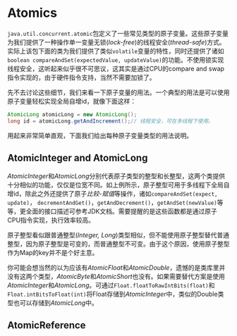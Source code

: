 # Atomics

`java.util.concurrent.atomic`包定义了一些常见类型的原子变量。这些原子变量为我们提供了一种操作单一变量无锁(*lock-free*)的线程安全(*thread-safe*)方式。实际上该包下面的类为我们提供了类似`volatile`变量的特性，同时还提供了诸如`boolean compareAndSet(expectedValue, updateValue)`的功能。不使用锁实现线程安全，这听起来似乎很不可思议，这其实是通过CPU的compare and swap指令实现的，由于硬件指令支持，当然不需要加锁了。

先不去讨论这些细节，我们来看一下原子变量的用法。一个典型的用法是可以使用原子变量轻松实现全局自增id，就像下面这样：

```Java
AtomicLong atomicLong = new AtomicLong();
long id = atomicLong.getAndIncrement();// 线程安全，可在多线程下使用。
```

用起来非常简单直观，下面我们给出每种原子变量类型的用法说明。

## AtomicInteger and AtomicLong

*AtomicInteger*和*AtomicLong*分别代表原子类型的整型和长整型，这两个类提供十分相似的功能，仅仅是位宽不同。如上例所示，原子整型可用于多线程下全局自增id，除此之外还提供了原子*比较-赋值*等操作，诸如`compareAndSet(expect, update)`， `decrementAndGet()`，`getAndDecrement()`，`getAndSet(newValue)`等等，更全面的接口描述可参考JDK文档。需要提醒的是这些函数都是通过原子CPU指令实现，执行效率较高。

原子整型看似跟普通整型(*Integer, Long*)类型相似，但不能使用原子整型替代普通整型，因为原子整型是可变的，而普通整型不可变。由于这个原因，使用原子整型作为Map的key并不是个好主意。

你可能会想当然的以为应该有*AtomicFloat*和*AtomicDouble*，遗憾的是类库里并没有这两个类型，*AtomicByte*和*AtomicShort*也没有。如果需要替代方案是使用*AtomicInteger*和*AtomicLong*。可通过`Float.floatToRawIntBits(float)`和`Float.intBitsToFloat(int)`将Float存储到*AtomicInteger*中，类似的Double类型也可以存储到*AtomicLong*中。

## AtomicReference




